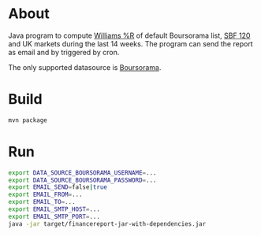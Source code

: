 # About

Java program to compute [Williams %R](https://en.wikipedia.org/wiki/Williams_%25R) of default Boursorama list, [SBF 120](https://fr.wikipedia.org/wiki/SBF_120) and UK markets during the last 14 weeks.
The program can send the report as email and by triggered by cron.

The only supported datasource is [Boursorama](https://www.boursorama.com/).

# Build

```bash
mvn package
```

# Run

```bash
export DATA_SOURCE_BOURSORAMA_USERNAME=...
export DATA_SOURCE_BOURSORAMA_PASSWORD=...
export EMAIL_SEND=false|true
export EMAIL_FROM=...
export EMAIL_TO=...
export EMAIL_SMTP_HOST=...
export EMAIL_SMTP_PORT=...
java -jar target/financereport-jar-with-dependencies.jar
```